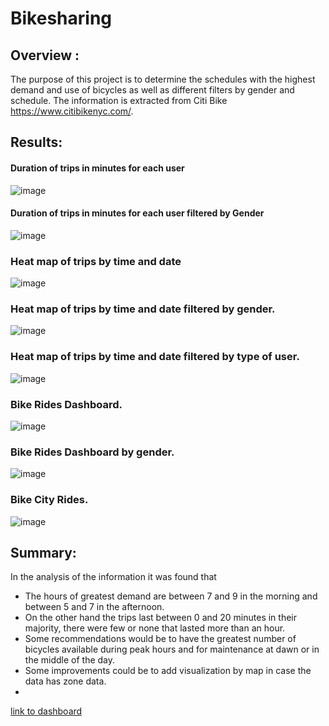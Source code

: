 # Bikesharing

## Overview :

The purpose of this project is to determine the schedules with the highest demand and use of bicycles as well as different filters by gender and schedule. The information is extracted from Citi Bike https://www.citibikenyc.com/.

## Results:
#### Duration of trips in minutes for each user

![image](https://user-images.githubusercontent.com/91705406/173714210-095102b0-a818-4c37-9355-7e2be20413c5.png)

#### Duration of trips in minutes for each user filtered by Gender

![image](https://user-images.githubusercontent.com/91705406/173714386-92606b23-35dd-45af-9fd4-2d2bd2011472.png)

### Heat map of trips by time and date

![image](https://user-images.githubusercontent.com/91705406/173714430-797bb163-c577-4fb5-bb73-89f3002d1e68.png)

### Heat map of trips by time and date filtered by gender.

![image](https://user-images.githubusercontent.com/91705406/173714928-d4cc2021-8140-4a82-a5b3-79b31a399535.png)


### Heat map of trips by time and date filtered by type of user.

![image](https://user-images.githubusercontent.com/91705406/173715032-d9d0594b-5d2c-4c2b-a73a-1d273ae301ff.png)

### Bike Rides Dashboard.

![image](https://user-images.githubusercontent.com/91705406/173715126-15097f6d-5b74-4400-baf2-1e328857f0b0.png)


### Bike Rides Dashboard by gender.

![image](https://user-images.githubusercontent.com/91705406/173715314-480da917-2461-4034-ad97-fa7e6d5658ca.png)

### Bike City Rides.

![image](https://user-images.githubusercontent.com/91705406/173715348-d1987e9b-784b-4051-a620-4337a6fc5cf6.png)

## Summary:

In the analysis of the information it was found that

- The hours of greatest demand are between 7 and 9 in the morning and between 5 and 7 in the afternoon.
- On the other hand the trips last between 0 and 20 minutes in their majority, there were few or none that lasted more than an hour.
- Some recommendations would be to have the greatest number of bicycles available during peak hours and for maintenance at dawn or in the middle of the day.
- Some improvements could be to add visualization by map in case the data has zone data.
-
[link to dashboard](https://github.com/olverios/bikesharing/blob/main/citibike_challenge.twb)

